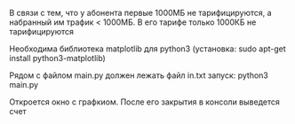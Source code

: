 В связи с тем, что у абонента первые 1000МБ не тарифицируются, а набранный им трафик < 1000МБ. В его тарифе только 1000КБ не тарифицируются

Необходима библиотека matplotlib для python3 (установка: sudo apt-get install python3-matplotlib)

Рядом с файлом main.py должен лежать файл in.txt
запуск: python3 main.py

Откроется окно с графкиом. После его закрытия в консоли выведется счет
